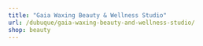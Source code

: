 ```yaml
---
title: "Gaia Waxing Beauty & Wellness Studio"
url: /dubuque/gaia-waxing-beauty-and-wellness-studio/
shop: beauty
---
```

